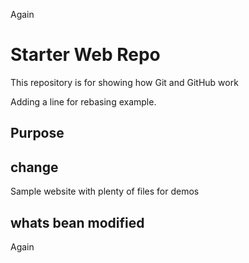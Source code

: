 
Again
# Starter Web Repo

This repository is for showing how Git and GitHub work

Adding a line for rebasing example.


## Purpose


## change
Sample website with plenty of files for demos

## whats bean modified


Again

